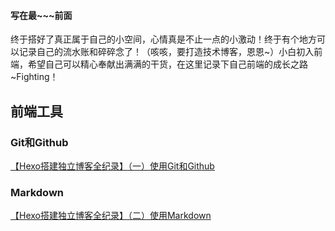 #### 写在最~~~前面

终于搭好了真正属于自己的小空间，心情真是不止一点的小激动！终于有个地方可以记录自己的流水账和碎碎念了！（咳咳，要打造技术博客，恩恩~）小白初入前端，希望自己可以精心奉献出满满的干货，在这里记录下自己前端的成长之路~Fighting！

## 前端工具
### Git和Github
[【Hexo搭建独立博客全纪录】（一）使用Git和Github](https://baoyuzhang.github.io/2017/04/28/%E3%80%90Hexo%E6%90%AD%E5%BB%BA%E7%8B%AC%E7%AB%8B%E5%8D%9A%E5%AE%A2%E5%85%A8%E7%BA%AA%E5%BD%95%E3%80%91%EF%BC%88%E4%B8%80%EF%BC%89%E4%BD%BF%E7%94%A8Git%E5%92%8CGithub/)
### Markdown
[【Hexo搭建独立博客全纪录】（二）使用Markdown](https://baoyuzhang.github.io/2017/05/05/%E3%80%90Hexo%E6%90%AD%E5%BB%BA%E7%8B%AC%E7%AB%8B%E5%8D%9A%E5%AE%A2%E5%85%A8%E7%BA%AA%E5%BD%95%E3%80%91%EF%BC%88%E4%BA%8C%EF%BC%89%E4%BD%BF%E7%94%A8Markdown/)
